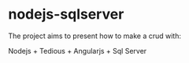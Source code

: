 nodejs-sqlserver
================

The project aims to present how to make a crud with: 

Nodejs + Tedious + Angularjs + Sql Server
